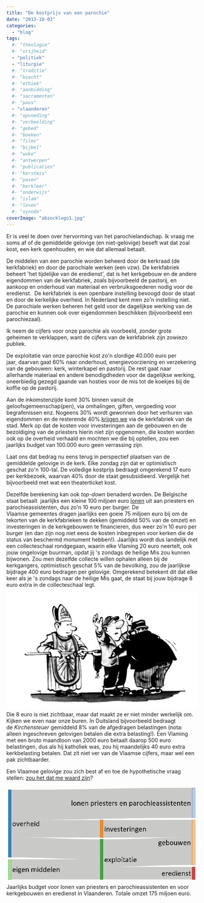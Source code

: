 ```yaml
---
title: "De kostprijs van een parochie"
date: "2013-10-03"
categories: 
  - "blog"
tags:
  #- "theologie"
  #- "vrijheid"
  - "politiek"
  - "liturgie"
  #- "traditie"
  #- "biecht"
  #- "ethiek"
  #- "aanbidding"
  #- "sacramenten"
  #- "paus"
  - "vlaanderen"
  #- "opvoeding"
  #- "verbeelding"
  #- "gebed"
  #- "boeken"
  #- "films"
  #- "bijbel"
  #- "woke"
  #- "antwerpen"
  #- "publicaties"
  #- "kerstmis"
  #- "pasen"
  #- "kerkleer"
  #- "onderwijs"
  #- "islam"
  #- "leven"
  #- "synode"
coverImage: "abzocklogo1.jpg"
---
```


Er is veel te doen over hervorming van het parochielandschap. Ik vraag me soms af of de gemiddelde gelovige (en niet-gelovige) beseft wat dat zoal kost, een kerk openhouden, en wie dat allemaal betaalt.

De middelen van een parochie worden beheerd door de kerkraad (de kerkfabriek) en door de parochiale werken (een vzw). De kerkfabriek beheert 'het tijdelijke van de eredienst', dat is het kerkgebouw en de andere eigendommen van de kerkfabriek, zoals bijvoorbeeld de pastorij, en aankoop en onderhoud van materiaal en verbruiksgoederen nodig voor de eredienst.  De kerkfabriek is een openbare instelling bevoogd door de staat en door de kerkelijke overheid. In Nederland kent men zo'n instelling niet. De parochiale werken beheren het geld voor de dagelijkse werking van de parochie en kunnen ook over eigendommen beschikken (bijvoorbeeld een parochiezaal).

Ik neem de cijfers voor onze parochie als voorbeeld, zonder grote geheimen te verklappen, want de cijfers van de kerkfabriek zijn zowiezo publiek.

De exploitatie van onze parochie kost zo'n slordige 40.000 euro per jaar, daarvan gaat 60% naar onderhoud, energievoorziening en verzekering van de gebouwen: kerk, winterkapel en pastorij. De rest gaat naar allerhande materiaal en andere benodigdheden voor de dagelijkse werking, oneerbiedig gezegd gaande van hosties voor de mis tot de koekjes bij de koffie op de pastorij.

Aan de inkomstenzijde komt 30% binnen vanuit de geloofsgemeenschap(pen), via omhalingen, giften, vergoeding voor begrafenissen enz. Nogeens 30% wordt gewonnen door het verhuren van eigendommen en de resterende 40% [krijgen we](http://lokaalbestuur.vlaanderen.be/erediensten/cijfers-besturen-van-de-eredienst) via de kerkfabriek van de stad. Merk op dat de kosten voor investeringen aan de gebouwen en de bezoldiging van de priesters hierin niet zijn opgenomen, die kosten worden ook op de overheid verhaald en mochten we die bij optellen, zou een jaarlijks budget van 100.000 euro geen verrassing zijn.

Laat ons dat bedrag nu eens terug in perspectief plaatsen van de gemiddelde gelovige in de kerk. Elke zondag zijn dat er optimistisch geschat zo'n 100-tal. De volledige kostprijs bedraagt omgerekend 17 euro per kerkbezoek, waarvan 40% door de staat gesubsidieerd. Vergelijk het bijvoorbeeld met wat een theaterticket kost.

Dezelfde berekening kan ook _top-down_ benaderd worden. De Belgische staat betaalt  jaarlijks een kleine 100 miljoen euro [lonen](http://www.humo.be/humo-archief/29426/het-geld-van-de-kerk-1) uit aan priesters en parochieassistenten, dus zo'n 10 euro per burger. De Vlaamse gemeentes dragen jaarlijks een goeie 75 miljoen euro bij om de tekorten van de kerkfabrieken te dekken (gemiddeld 50% van de omzet) en investeringen in de kerkgebouwen te financieren, dus weer zo'n 10 euro per burger (en dan zijn nog niet eens de kosten inbegrepen voor kerken die de status van beschermd monument hebben!). Jaarlijks wordt dus landelijk met een collecteschaal rondgegaan, waarin elke Vlaming 20 euro neertelt, ook jouw ongelovige buurman, opdat jij 's zondags de heilige Mis zou kunnen bijwonen. Zou men dezelfde collecte willen ophalen alleen bij de kerkgangers, optimistisch geschat 5% van de bevolking, zou de jaarlijkse bijdrage 400 euro bedragen per gelovige. Omgerekend betekent dit dat elke keer als je 's zondags naar de heilige Mis gaat, de staat bij jouw bijdrage 8 euro extra in de collecteschaal legt.

![abzocklogo[1]](images/abzocklogo1.jpg?w=300)Die 8 euro is niet zichtbaar, maar dat maakt ze er niet minder werkelijk om. Kijken we even naar onze buren. In Duitsland bijvoorbeeld bedraagt de _Kirchensteuer_ gemiddeld 8% van de afgedragen belastingen (nota: alleen ingeschreven gelovigen betalen die extra belasting!). Een Vlaming met een bruto maandloon van 2000 euro betaalt daarop 500 euro belastingen, dus als hij katholiek was, zou hij maandelijks 40 euro extra kerkbelasting betalen. Dat zit niet ver van de Vlaamse cijfers, maar wel een pak zichtbaarder.

Een Vlaamse gelovige zou zich best af en toe de hypothetische vraag stellen: [zou het dat me waard zijn](http://blog.adw.org/2013/09/what-is-the-financial-cost-of-faith/)?

![Jaarlijks budget voor lonen van priesters en parochieassistenten en voor kerkgebouwen en eredienst in Vlaanderen. Totale omzet 175 miljoen euro.](images/parochies.png?w=450) Jaarlijks budget voor lonen van priesters en parochieassistenten en voor kerkgebouwen en eredienst in Vlaanderen. Totale omzet 175 miljoen euro.
